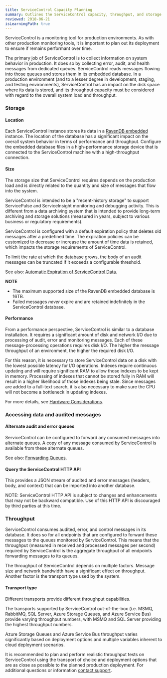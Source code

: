 ```yaml
---
title: ServiceControl Capacity Planning
summary: Outlines the ServiceControl capacity, throughput, and storage considerations to plan and support production environments
reviewed: 2018-06-21
isLearningPath: true
---
```


ServiceControl is a monitoring tool for production environments. As with other production monitoring tools, it is important to plan out its deployment to ensure if remains performant over time.

The primary job of ServiceControl is to collect information on system behavior in production. It does so by collecting error, audit, and health messages from dedicated queues. ServiceControl reads messages flowing into those queues and stores them in its embedded database. In a production environment (and to a lesser degree in development, staging, and testing environments), ServiceControl has an impact on the disk space where its data is stored, and its throughput capacity must be considered with regard to the overall system load and throughput.


### Storage


#### Location

Each ServiceControl instance stores its data in a [RavenDB embedded](https://ravendb.net/docs/search/3.0/csharp?searchTerm=RavenDB%20embedded) instance. The location of the database has a significant impact on the overall system behavior in terms of performance and throughput. Configure the embedded database files in a high-performance storage device that is connected to the ServiceControl machine with a high-throughput connection.


#### Size

The storage size that ServiceControl requires depends on the production load and is directly related to the quantity and size of messages that flow into the system.

ServiceControl is intended to be a "recent-history storage" to support ServicePulse and ServiceInsight monitoring and debugging activity. This is different from a data archiving system that is intended to provide long-term archiving and storage solutions (measured in years, subject to various business or regulatory requirements).

ServiceControl is configured with a default expiration policy that deletes old messages after a predefined time. The expiration policies can be customized to decrease or increase the amount of time data is retained, which impacts the storage requirements of ServiceControl.

To limit the rate at which the database grows, the body of an audit messages can be truncated if it exceeds a configurable threshold.

See also: [Automatic Expiration of ServiceControl Data](how-purge-expired-data.md).

**NOTE**

 * The maximum supported size of the RavenDB embedded database is 16TB.
 * Failed messages *never* expire and are retained indefinitely in the ServiceControl database.


#### Performance

From a performance perspective, ServiceControl is similar to a database installation. It requires a significant amount of disk and network I/O due to processing of audit, error and monitoring messages. Each of these message-processing operations requires disk I/O. The higher the message throughput of an environment, the higher the required disk I/O.

For this reason, it is necessary to store ServiceControl data on a disk with the lowest possible latency for I/O operations. Indexes require continuous updating and will require significant RAM to allow those indexes to be kept in memory. Processing of indexes that cannot be stored fully in RAM will result in a higher likelihood of those indexes being stale. Since messages are added to a full-text search, it is also necessary to make sure the CPU will not become a bottleneck in updating indexes.

For more details, see [Hardware Considerations](servicecontrol-instances/hardware.md).

### Accessing data and audited messages


#### Alternate audit and error queues

ServiceControl can be configured to forward any consumed messages into alternate queues. A copy of any message consumed by ServiceControl is available from these alternate queues.

See also: [Forwarding Queues](errorlog-auditlog-behavior.md).


#### Query the ServiceControl HTTP API

This provides a JSON stream of audited and error messages (headers, body, and context) that can be imported into another database.

NOTE: ServiceControl HTTP API is subject to changes and enhancements that may not be backward compatible. Use of this HTTP API is discouraged by third parties at this time.


### Throughput

ServiceControl consumes audited, error, and control messages in its database. It does so for all endpoints that are configured to forward these messages to the queues monitored by ServiceControl. This means that the throughput (measured in received and processed messages per second) required by ServiceControl is the aggregate throughput of all endpoints forwarding messages to its queues.

The throughput of ServiceControl depends on multiple factors. Message size and network bandwidth have a significant effect on throughput. Another factor is the transport type used by the system.


#### Transport type

Different transports provide different throughput capabilities.

The transports supported by ServiceControl out-of-the-box (i.e. MSMQ, RabbitMQ, SQL Server, Azure Storage Queues, and Azure Service Bus) provide varying throughput numbers, with MSMQ and SQL Server providing the highest throughput numbers.

Azure Storage Queues and Azure Service Bus throughput varies significantly based on deployment options and multiple variables inherent to cloud deployment scenarios.

It is recommended to plan and perform realistic throughput tests on ServiceControl using the transport of choice and deployment options that are as close as possible to the planned production deployment. For additional questions or information [contact support](https://particular.net/contactus).
